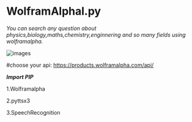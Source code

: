 # WolframAlphal.py
*You can search any question about physics,biology,maths,chemistry,enginnering and so many fields using wolframalpha.* 

![images](https://user-images.githubusercontent.com/87372653/177486185-8cc764c5-8625-4ee0-aeca-621ae96cfabc.png)

#choose your api:
https://products.wolframalpha.com/api/

***Import PIP***

1.Wolframalpha

2.pyttsx3

3.SpeechRecognition

